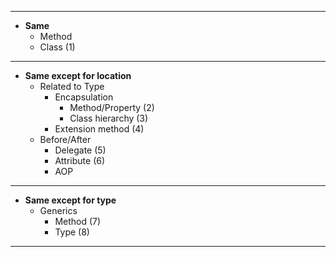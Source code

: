 ﻿------------------------------------------

* **Same**
   * Method
   * Class (1)

------------------------------------------
* **Same except for location**
   * Related to Type
      * Encapsulation   
         * Method/Property (2)
         * Class hierarchy (3)
      * Extension method (4)
   * Before/After
      * Delegate (5)
      * Attribute (6)
      * AOP

------------------------------------------
* **Same except for type**
   * Generics
      * Method (7)
      * Type (8)


------------------------------------------
